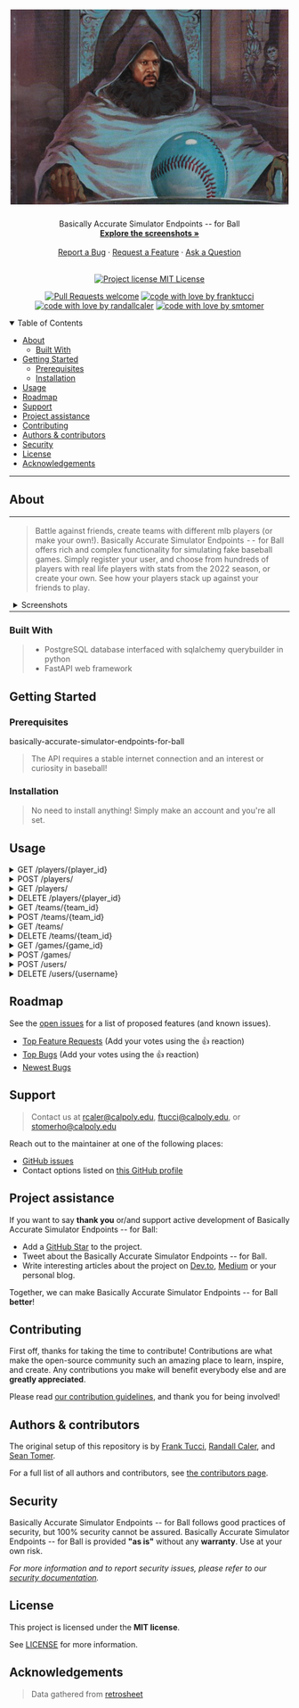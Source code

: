<h1 align="center">
  <a href="https://tarrevizsla.tumblr.com/post/670792162162671616/things-renew-themselves-irresistible-revolution">
    <!-- Please provide path to your logo here -->
    <img src="images/ballin.jpg" alt="Logo" width="500" height="350">
  </a>
</h1>

<div align="center">
  Basically Accurate Simulator Endpoints -- for Ball
  <br />
  <a href="https://github.com/franktucci/basically-accurate-simulator-endpoints-for-ball/tree/staging/images"><strong>Explore the screenshots »</strong></a>
  <br />
  <br />
  <a href="https://github.com/franktucci/basically-accurate-simulator-endpoints-for-ball/issues/new?assignees=&labels=bug&template=01_BUG_REPORT.md&title=bug%3A+">Report a Bug</a>
  ·
  <a href="https://github.com/franktucci/basically-accurate-simulator-endpoints-for-ball/issues/new?assignees=&labels=enhancement&template=02_FEATURE_REQUEST.md&title=feat%3A+">Request a Feature</a>
  ·
  <a href="https://github.com/franktucci/basically-accurate-simulator-endpoints-for-ball/issues/new?assignees=&labels=question&template=04_SUPPORT_QUESTION.md&title=support%3A+">Ask a Question</a>
</div>

<div align="center">
<br />

[![Project license MIT License](https://img.shields.io/bower/l/this)](https://github.com/franktucci/basically-accurate-simulator-endpoints-for-ball/blob/staging/LICENSE)

[![Pull Requests welcome](https://img.shields.io/badge/PRs-welcome-ff69b4.svg?style=flat-square)](https://github.com/franktucci/basically-accurate-simulator-endpoints-for-ball/issues?q=is%3Aissue+is%3Aopen+label%3A%22help+wanted%22)
[![code with love by franktucci](https://img.shields.io/badge/made%20with%20%E2%99%A5%20by-franktucci-ff1414.svg?style=flat-square)](https://github.com/franktucci)
[![code with love by randallcaler](https://img.shields.io/badge/made%20with%20%E2%99%A5%20by-randalcaler-ff1414.svg?style=flat-square)](https://github.com/randallcaler)
[![code with love by smtomer](https://img.shields.io/badge/made%20with%20%E2%99%A5%20by-smtomer-ff1414.svg?style=flat-square)](https://github.com/smtomer)


</div>

<details open="open">
<summary>Table of Contents</summary>

- [About](#about)
  - [Built With](#built-with)
- [Getting Started](#getting-started)
  - [Prerequisites](#prerequisites)
  - [Installation](#installation)
- [Usage](#usage)
- [Roadmap](#roadmap)
- [Support](#support)
- [Project assistance](#project-assistance)
- [Contributing](#contributing)
- [Authors & contributors](#authors--contributors)
- [Security](#security)
- [License](#license)
- [Acknowledgements](#acknowledgements)

</details>

---

## About

<table><tr><td>

> Battle against friends, create teams with different mlb players (or make your own!). Basically Accurate Simulator Endpoints -- for Ball
> offers rich and complex functionality for simulating fake baseball games. Simply register your user, and choose from
> hundreds of players with real life players with stats from the 2022 season, or create your own. See how your players stack up against your friends
> to play.

<details>
<summary>Screenshots</summary>
<br>

> Simply go to /docs/ to try it out!

|                           Create a Team                           |                          Simulate a Game                           |                   Check your Player's Standings                    |
|:-----------------------------------------------------------------:|:------------------------------------------------------------------:|:------------------------------------------------------------------:|
| <img src="images/screenshot1.png" title="Home Page" width="100%"> | <img src="images/screenshot2.png" title="Login Page" width="100%"> | <img src="images/screenshot3.png" title="Login Page" width="100%"> |

</details>

</td></tr></table>

### Built With

> * PostgreSQL database interfaced with sqlalchemy querybuilder in python
> * FastAPI web framework

## Getting Started

### Prerequisites
basically-accurate-simulator-endpoints-for-ball
> The API requires a stable internet connection and an interest or curiosity in baseball!

### Installation

> No need to install anything! Simply make an account and you're all set.

## Usage

<details><summary>GET /players/{player_id}</summary>

    This endpoint returns a player's stats.
    * `player_id`: The internal id of the player. Can be used to query the
      `/players/{player_id}` endpoint.
    * `player_name`: The name of the player.
    * `created_by`: The user who created the team. Is null for real-life teams.
    * `team_id`: The internal id of the team the player plays on. Can be used to query the
      `/teams/{team_id}` endpoint.
    * `positions`: A string representation of the positions a character can play.
    * `at_bat`: The number of times a player has been up to bat, total.
    * `singles`: The number of times the ball is hit and the batter gets to first base.
    * `doubles`: The number of times the ball is hit and grants the batter 2 bases.
    * `triples`: The number of times the ball is hit and grants the batter 3 bases.
    * `home_runs`: The number of times the batter hits a home run.
    * `walks`: The number of times the batter walks. This grants the batter one base.
    * `strike_outs`: The number of times the batter strikes out.
    * `hit_by_pitch`: The number of times the batter is hit by the pitch. This grants the batter one base.
    * `sacrifice_flies`: The number of times the batter hits a fly ball that is caught out with less than two outs and, in the process, assists in a run.
    * `stolen_bases`: The number of times a runner successfully has stolen a base.
    * `caught_stealing`: The number of times a runner gets out in the process of stealing a base.
    * `on_base_percent`: Calculated (Hit + Ball + HBP) / (At-Bat + Walk + HBP + Sacrifice-Fly)
    * `batting_average`: Calculated Hit / At-bat
</details>
<details><summary>POST /players/</summary>

    This endpoint takes in a `first_name`, `last_name`, `team_id`, `created_by`,
    `password`, and `position`.

    `position` can be one of the following options: 1B, 2B, SS, 3B, IF, OF, P, C, DH

    The endpoint returns the id of the resulting player that was created.
</details>
<details><summary>GET /players/</summary>

    This endpoint returns a list of players. For each player it returns:

    * `player_id`: The internal id of the player. Can be used to query the
      `/players/{player_id}` endpoint.
    * `player_name`: The name of the player.
    * `team_name`: The team name of the player.
    * `created_by`: The user who created the team. Is null for real-life teams.
    * `positions`: A string representing the positions the player can play.
    * `at_bats`: The number of times a player has been up to bat.
    * `on_base_percent`: Calculated (Hit + Ball + HBP) / (At-Bat + Walk + HBP + Sacrifice-Fly)
    * `batting_average`: Calculated Hit / At-bat

    You can filter for players whose name starts with a string by using the
    `name`, `team`, `created` query parameters.

    You can filter the results by using the `show` query parameter:
    * `real` - Real life players only.
    * `fake` - Fake players only.
    * `both` - Both real and fake players.

    You can sort the results by using the `sort` query parameter:
    * `id` - Sort by player_id.
    * `name` - Sort by first name alphabetically.

</details>
<details><summary>DELETE /players/{player_id}</summary>

    This endpoint deletes a player. It takes in a `password`.

    The endpoint returns the id of the resulting player that was deleted.
</details>
<details><summary>GET /teams/{team_id}</summary>

    This endpoint returns a team's information. It returns:
    * `team_id`: The internal id of the team. Can be used to query the
      `/teams/{team_id}` endpoint.
    * `created_by`: The user who created the team. Is null for real-life teams.
    * `team_city`: The city the team is located in. Can be null for virtual teams.
    * `team_name`: The name of the team.
    * `players`: A list of the team's player_id's. Can be used to query the
      `/players/{player_id}` endpoint.
</details>
<details><summary>POST /teams/{team_id}</summary>

    This endpoint adds a team. It takes in a `team_name`, `team_city`, `created_by`, and `password`.

    The endpoint returns the id of the resulting team that was created.
</details>
<details><summary>GET /teams/</summary>

    This endpoint returns a list of teams. For each team it returns:

    * `team_id`: The internal id of the team. Can be used to query the /teams/{team_id} endpoint.
    * `created_by`: The user who created the team. Is null for real-life teams.
    * `team_city`: The city the team is located in. Can be null for fictional teams.
    * `team_name`: The name of the team.
    * You can filter for teams whose name starts with a string by using the name or created by by using the
    `name` and/or `created` query parameters.

    You can filter the results by using the `show` query parameter:
    * `real` - Real life players only.
    * `fake` - Fake players only.
    * `both` - Both real and fake players.

    You can sort the results by using the `sort` query parameter:
    * `id` - Sort by team_id.
    * `name` - Sort by team name alphabetically.
</details>
<details><summary>DELETE /teams/{team_id}</summary>

    This endpoint deletes a team. It takes in a `password`.

    The endpoint returns the id of the resulting team that was deleted.
</details>
<details><summary>GET /games/{game_id}</summary>

    This endpoint returns a game. It returns:
    * `game_id`: The internal id of the team. Can be used to query the
      `/games/{game_id}` endpoint.
    * `created_by`: The user who created the team. Is null for real-life games.
    * `home_team_id`: The id of the home team. Can be used to query the `/teams/{team_id}` endpoint.
    * `away_team_id`: The id of the away team. Can be used to query the `/teams/{team_id}` endpoint.
    * `home_score`: The score of the home team.
    * `away_score`: The score of the away team.
</details>
<details><summary>POST /games/</summary>

    This endpoint takes in `created by`, `password`, and two lineup objects. A lineup consists of:
    * `team_id`: The internal id of the team. Can be used to query the `/teams/{team_id}` endpoint.
    * `lineup`: A list of exactly 10 player_ids (0 is the designated hitter, 1-9 are in batting order).

    This endpoint returns a simulated game object. This game object calculates a random game based on a
    player’s given stats. This consists of:
    * `game_id`: The game id.
    * `home_score`: The final score of the home team.
    * `away_score`: The final score of the away team.
    * `events`: A list of event objects that occurred in the game.

    Each event is represented by a dictionary with the following keys:
    * `inning`: The inning of the game.
    * `T/B` Top/Bottom of inning.
    * `player`: Player name of batter.
    * `happening`: What the player did. Some examples include Walk, Strikeout, Home Run, etc.
</details>
<details><summary>POST /users/</summary>

    This endpoint takes in a `username` and `password`. The player is represented
    by a username and a password that is validated for user-level operations (Please don't input, like,
    your actual bank password here)

    This function maintains unique usernames.

    The endpoint returns the username of the resulting user that was created.
</details>
<details><summary>DELETE /users/{username}</summary>

    This endpoint deletes a user. It takes in a `password`.

    The endpoint returns the id of the resulting user that was deleted.
</details>

## Roadmap

See the [open issues](https://github.com/franktucci/basically-accurate-simulator-endpoints-for-ball/issues) for a list of proposed features (and known issues).

- [Top Feature Requests](https://github.com/franktucci/basically-accurate-simulator-endpoints-for-ball/issues?q=label%3Aenhancement+is%3Aopen+sort%3Areactions-%2B1-desc) (Add your votes using the 👍 reaction)
- [Top Bugs](https://github.com/franktucci/basically-accurate-simulator-endpoints-for-ball/issues?q=is%3Aissue+is%3Aopen+label%3Abug+sort%3Areactions-%2B1-desc) (Add your votes using the 👍 reaction)
- [Newest Bugs](https://github.com/franktucci/basically-accurate-simulator-endpoints-for-ball/issues?q=is%3Aopen+is%3Aissue+label%3Abug)

## Support

> Contact us at rcaler@calpoly.edu, ftucci@calpoly.edu, or stomerho@calpoly.edu

Reach out to the maintainer at one of the following places:

- [GitHub issues](https://github.com/franktucci/basically-accurate-simulator-endpoints-for-ball/issues/new?assignees=&labels=question&template=04_SUPPORT_QUESTION.md&title=support%3A+)
- Contact options listed on [this GitHub profile](https://github.com/franktucci)

## Project assistance

If you want to say **thank you** or/and support active development of Basically Accurate Simulator Endpoints -- for Ball:

- Add a [GitHub Star](https://github.com/franktucci/basically-accurate-simulator-endpoints-for-ball) to the project.
- Tweet about the Basically Accurate Simulator Endpoints -- for Ball.
- Write interesting articles about the project on [Dev.to](https://dev.to/), [Medium](https://medium.com/) or your personal blog.

Together, we can make Basically Accurate Simulator Endpoints -- for Ball **better**!

## Contributing

First off, thanks for taking the time to contribute! Contributions are what make the open-source community such an amazing place to learn, inspire, and create. Any contributions you make will benefit everybody else and are **greatly appreciated**.


Please read [our contribution guidelines](CONTRIBUTING.md), and thank you for being involved!

## Authors & contributors

The original setup of this repository is by [Frank Tucci](https://github.com/franktucci), [Randall Caler](https://github.com/franktucci), and [Sean Tomer](https://github.com/smtomer).

For a full list of all authors and contributors, see [the contributors page](https://github.com/franktucci/basically-accurate-simulator-endpoints-for-ball/contributors).

## Security

Basically Accurate Simulator Endpoints -- for Ball follows good practices of security, but 100% security cannot be assured.
Basically Accurate Simulator Endpoints -- for Ball is provided **"as is"** without any **warranty**. Use at your own risk.

_For more information and to report security issues, please refer to our [security documentation](SECURITY.md)._

## License

This project is licensed under the **MIT license**.

See [LICENSE](LICENSE) for more information.

## Acknowledgements

> Data gathered from [retrosheet](https://www.retrosheet.org)
